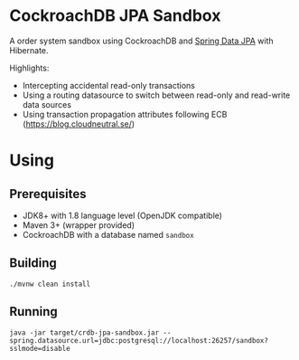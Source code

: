 # CockroachDB JPA Sandbox

A order system sandbox using CockroachDB and [Spring Data JPA](https://spring.io/projects/spring-data-jpa) 
with Hibernate.

Highlights:

- Intercepting accidental read-only transactions
- Using a routing datasource to switch between read-only and read-write data sources
- Using transaction propagation attributes following ECB (https://blog.cloudneutral.se/)

# Using

## Prerequisites

- JDK8+ with 1.8 language level (OpenJDK compatible)
- Maven 3+ (wrapper provided)
- CockroachDB with a database named `sandbox`

## Building

    ./mvnw clean install
    
## Running

    java -jar target/crdb-jpa-sandbox.jar --spring.datasource.url=jdbc:postgresql://localhost:26257/sandbox?sslmode=disable


        